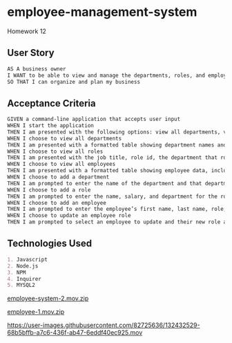 
# employee-management-system
Homework 12

## User Story

```md
AS A business owner
I WANT to be able to view and manage the departments, roles, and employees in my company
SO THAT I can organize and plan my business
```

## Acceptance Criteria

```md
GIVEN a command-line application that accepts user input
WHEN I start the application
THEN I am presented with the following options: view all departments, view all roles, view all employees, add a department, add a role, add an employee, and update an employee role
WHEN I choose to view all departments
THEN I am presented with a formatted table showing department names and department ids
WHEN I choose to view all roles
THEN I am presented with the job title, role id, the department that role belongs to, and the salary for that role
WHEN I choose to view all employees
THEN I am presented with a formatted table showing employee data, including employee ids, first names, last names, job titles, departments, salaries, and managers that the employees report to
WHEN I choose to add a department
THEN I am prompted to enter the name of the department and that department is added to the database
WHEN I choose to add a role
THEN I am prompted to enter the name, salary, and department for the role and that role is added to the database
WHEN I choose to add an employee
THEN I am prompted to enter the employee’s first name, last name, role, and manager, and that employee is added to the database
WHEN I choose to update an employee role
THEN I am prompted to select an employee to update and their new role and this information is updated in the database
```
## Technologies Used

```md
1. Javascript
2. Node.js
3. NPM
4. Inquirer
5. MYSQL2
```

[employee-system-2.mov.zip](https://github.com/Kanema2021/employee-management/files/7125199/employee-system-2.mov.zip)

[employee-1.mov.zip](https://github.com/Kanema2021/employee-management/files/7125189/employee-1.mov.zip)

https://user-images.githubusercontent.com/82725636/132432529-68b5bffb-a7c6-436f-ab47-6eddf40ec925.mov
